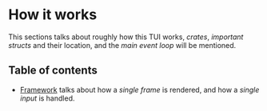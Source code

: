# How it works

This sections talks about roughly how this TUI works, *crates*, *important structs* and their location, and the *main event loop* will be mentioned.

## Table of contents

- [Framework](./framework.md) talks about how a *single frame* is rendered, and how a *single input* is handled.
